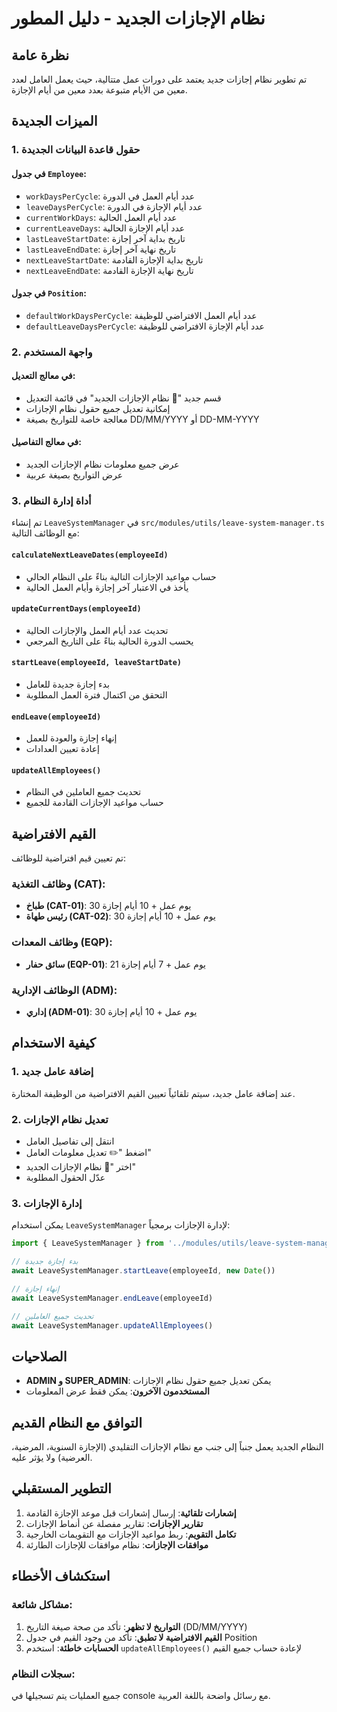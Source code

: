 # نظام الإجازات الجديد - دليل المطور

## نظرة عامة

تم تطوير نظام إجازات جديد يعتمد على دورات عمل متتالية، حيث يعمل العامل لعدد معين من الأيام متبوعة بعدد معين من أيام الإجازة.

## الميزات الجديدة

### 1. حقول قاعدة البيانات الجديدة

#### في جدول `Employee`:
- `workDaysPerCycle`: عدد أيام العمل في الدورة
- `leaveDaysPerCycle`: عدد أيام الإجازة في الدورة  
- `currentWorkDays`: عدد أيام العمل الحالية
- `currentLeaveDays`: عدد أيام الإجازة الحالية
- `lastLeaveStartDate`: تاريخ بداية آخر إجازة
- `lastLeaveEndDate`: تاريخ نهاية آخر إجازة
- `nextLeaveStartDate`: تاريخ بداية الإجازة القادمة
- `nextLeaveEndDate`: تاريخ نهاية الإجازة القادمة

#### في جدول `Position`:
- `defaultWorkDaysPerCycle`: عدد أيام العمل الافتراضي للوظيفة
- `defaultLeaveDaysPerCycle`: عدد أيام الإجازة الافتراضي للوظيفة

### 2. واجهة المستخدم

#### في معالج التعديل:
- قسم جديد "🔄 نظام الإجازات الجديد" في قائمة التعديل
- إمكانية تعديل جميع حقول نظام الإجازات
- معالجة خاصة للتواريخ بصيغة DD/MM/YYYY أو DD-MM-YYYY

#### في معالج التفاصيل:
- عرض جميع معلومات نظام الإجازات الجديد
- عرض التواريخ بصيغة عربية

### 3. أداة إدارة النظام

تم إنشاء `LeaveSystemManager` في `src/modules/utils/leave-system-manager.ts` مع الوظائف التالية:

#### `calculateNextLeaveDates(employeeId)`
- حساب مواعيد الإجازات التالية بناءً على النظام الحالي
- يأخذ في الاعتبار آخر إجازة وأيام العمل الحالية

#### `updateCurrentDays(employeeId)`
- تحديث عدد أيام العمل والإجازات الحالية
- يحسب الدورة الحالية بناءً على التاريخ المرجعي

#### `startLeave(employeeId, leaveStartDate)`
- بدء إجازة جديدة للعامل
- التحقق من اكتمال فترة العمل المطلوبة

#### `endLeave(employeeId)`
- إنهاء إجازة والعودة للعمل
- إعادة تعيين العدادات

#### `updateAllEmployees()`
- تحديث جميع العاملين في النظام
- حساب مواعيد الإجازات القادمة للجميع

## القيم الافتراضية

تم تعيين قيم افتراضية للوظائف:

### وظائف التغذية (CAT):
- **طباخ (CAT-01)**: 30 يوم عمل + 10 أيام إجازة
- **رئيس طهاة (CAT-02)**: 30 يوم عمل + 10 أيام إجازة

### وظائف المعدات (EQP):
- **سائق حفار (EQP-01)**: 21 يوم عمل + 7 أيام إجازة

### الوظائف الإدارية (ADM):
- **إداري (ADM-01)**: 30 يوم عمل + 10 أيام إجازة

## كيفية الاستخدام

### 1. إضافة عامل جديد
عند إضافة عامل جديد، سيتم تلقائياً تعيين القيم الافتراضية من الوظيفة المختارة.

### 2. تعديل نظام الإجازات
- انتقل إلى تفاصيل العامل
- اضغط "✏️ تعديل معلومات العامل"
- اختر "🔄 نظام الإجازات الجديد"
- عدّل الحقول المطلوبة

### 3. إدارة الإجازات
يمكن استخدام `LeaveSystemManager` لإدارة الإجازات برمجياً:

```typescript
import { LeaveSystemManager } from '../modules/utils/leave-system-manager.js'

// بدء إجازة جديدة
await LeaveSystemManager.startLeave(employeeId, new Date())

// إنهاء إجازة
await LeaveSystemManager.endLeave(employeeId)

// تحديث جميع العاملين
await LeaveSystemManager.updateAllEmployees()
```

## الصلاحيات

- **ADMIN و SUPER_ADMIN**: يمكن تعديل جميع حقول نظام الإجازات
- **المستخدمون الآخرون**: يمكن فقط عرض المعلومات

## التوافق مع النظام القديم

النظام الجديد يعمل جنباً إلى جنب مع نظام الإجازات التقليدي (الإجازة السنوية، المرضية، العرضية) ولا يؤثر عليه.

## التطوير المستقبلي

1. **إشعارات تلقائية**: إرسال إشعارات قبل موعد الإجازة القادمة
2. **تقارير الإجازات**: تقارير مفصلة عن أنماط الإجازات
3. **تكامل التقويم**: ربط مواعيد الإجازات مع التقويمات الخارجية
4. **موافقات الإجازات**: نظام موافقات للإجازات الطارئة

## استكشاف الأخطاء

### مشاكل شائعة:
1. **التواريخ لا تظهر**: تأكد من صحة صيغة التاريخ (DD/MM/YYYY)
2. **القيم الافتراضية لا تطبق**: تأكد من وجود القيم في جدول Position
3. **الحسابات خاطئة**: استخدم `updateAllEmployees()` لإعادة حساب جميع القيم

### سجلات النظام:
جميع العمليات يتم تسجيلها في console مع رسائل واضحة باللغة العربية.
